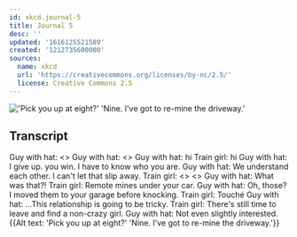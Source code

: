```yaml
---
id: xkcd.journal-5
title: Journal 5
desc: ''
updated: '1616125521589'
created: '1212735600000'
sources:
  name: xkcd
  url: 'https://creativecommons.org/licenses/by-nc/2.5/'
  license: Creative Commons 2.5
---
```

!['Pick you up at eight?' 'Nine.  I've got to re-mine the driveway.'](https://imgs.xkcd.com/comics/journal_5.png)

## Transcript
Guy with hat: <<park>>
Guy with hat: <<knock knock>>
Guy with hat: hi
Train girl: hi
Guy with hat: I give up. you win. I have to know who you are.
Guy with hat: We understand each other. I can't let that slip away.
Train girl: <<beep>>
<<BOOM>>
Guy with hat: What was that?!
Train girl: Remote mines under your car.
Guy with hat: Oh, those? I moved them to your garage before knocking.
Train girl: Touché
Guy with hat: ...This relationship is going to be tricky.
Train girl: There's still time to leave and find a non-crazy girl.
Guy with hat: Not even slightly interested.
{{Alt text: 'Pick you up at eight?' 'Nine. I've got to re-mine the driveway.'}}
